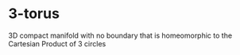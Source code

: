 # 3-torus
3D compact manifold with no boundary that is homeomorphic to the Cartesian Product of 3 circles 
